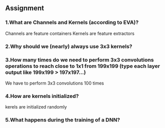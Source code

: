 ## Assignment 

### 1.What are Channels and Kernels (according to EVA)?

Channels are feature containers
Kernels are feature extractors





### 2.Why should we (nearly) always use 3x3 kernels?

### 3.How many times do we need to perform 3x3 convolutions operations to reach close to 1x1 from 199x199 (type each layer output like 199x199 > 197x197...)

We have to perform 3x3 convolutions 100 times

### 4.How are kernels initialized? 
kerels are initialized randomly


### 5.What happens during the training of a DNN?

